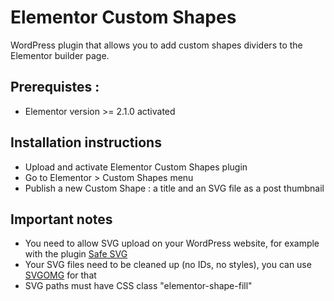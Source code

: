 # Elementor Custom Shapes
WordPress plugin that allows you to add custom shapes dividers to the Elementor builder page.

## Prerequistes :
- Elementor version >= 2.1.0 activated

## Installation instructions
- Upload and activate Elementor Custom Shapes plugin
- Go to Elementor > Custom Shapes menu
- Publish a new Custom Shape : a title and an SVG file as a post thumbnail

## Important notes
- You need to allow SVG upload on your WordPress website, for example with the plugin [Safe SVG](https://fr.wordpress.org/plugins/safe-svg/)
- Your SVG files need to be cleaned up (no IDs, no styles), you can use [SVGOMG](https://jakearchibald.github.io/svgomg/) for that
- SVG paths must have CSS class "elementor-shape-fill"
